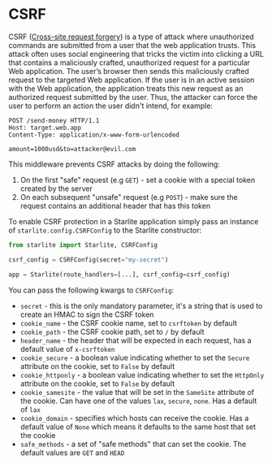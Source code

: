 # CSRF

CSRF ([Cross-site request forgery](https://en.wikipedia.org/wiki/Cross-site_request_forgery)) is a type of attack
where unauthorized commands are submitted from a user that the web application trusts. This attack often uses
social engineering that tricks the victim into clicking a URL that contains a maliciously crafted, unauthorized
request for a particular Web application. The user’s browser then sends this maliciously crafted request to the
targeted Web application. If the user is in an active session with the Web application, the application treats
this new request as an authorized request submitted by the user. Thus, the attacker can force the user to perform
an action the user didn't intend, for example:

```text
POST /send-money HTTP/1.1
Host: target.web.app
Content-Type: application/x-www-form-urlencoded

amount=1000usd&to=attacker@evil.com
```

This middleware prevents CSRF attacks by doing the following:

1. On the first "safe" request (e.g `GET`) - set a cookie with a special token created by the server
2. On each subsequent "unsafe" request (e.g `POST`) - make sure the request contains an additional header that has
   this token

To enable CSRF protection in a Starlite application simply pass an instance of `starlite.config.CSRFConfig`
to the Starlite constructor:

```python
from starlite import Starlite, CSRFConfig

csrf_config = CSRFConfig(secret="my-secret")

app = Starlite(route_handlers=[...], csrf_config=csrf_config)
```

You can pass the following kwargs to `CSRFConfig`:

- `secret` - this is the only mandatory parameter, it's a string that is used to create an HMAC to sign the CSRF token
- `cookie_name` - the CSRF cookie name, set to `csrftoken` by default
- `cookie_path` - the CSRF cookie path, set to `/` by default
- `header_name` - the header that will be expected in each request, has a default value of `x-csrftoken`
- `cookie_secure` - a boolean value indicating whether to set the `Secure` attribute on the cookie, set to `False`
  by default
- `cookie_httponly` - a boolean value indicating whether to set the `HttpOnly` attribute on the cookie, set to `False`
  by default
- `cookie_samesite` - the value that will be set in the `SameSite` attribute of the cookie. Can have one of the
  values `lax`, `secure`, `none`. Has a default of `lax`
- `cookie_domain` - specifies which hosts can receive the cookie. Has a default value of `None` which means it
  defaults to the same host that set the cookie
- `safe_methods` - a set of "safe methods" that can set the cookie. The default values are `GET` and `HEAD`
